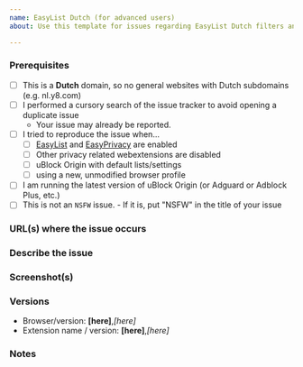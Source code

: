 ```yaml
---
name: EasyList Dutch (for advanced users)
about: Use this template for issues regarding EasyList Dutch filters and if you are an advanced user.

---
```

<!-- Replace the bracketed [...] placeholders with your own information. -->

<!-- Any additions, changes or removals is at the Authors discretion. 
You're free to counterargue (to a certain point) if you disagree with the decision. 
To avoid being banned, don't constantly re-open or create new (related) issue reports.
-->

<!-- Just include the website URL in the Title line of this issue report 
with an `A` if you want to add a rule; a `C` if you want to change a rule; a `R` if you want to remove a rule.
-->

### Prerequisites
<!-- Check the appropriate boxes before you submit your issue -->

- [ ] This is a **Dutch** domain, so no general websites with Dutch subdomains (e.g. nl.y8.com)
- [ ] I performed a cursory search of the issue tracker to avoid opening a duplicate issue
    - Your issue may already be reported.
- [ ] I tried to reproduce the issue when...
    - [ ] [EasyList](https://easylist.to/easylist/easylist.txt) and [EasyPrivacy](https://easylist.to/easylist/easyprivacy.txt) are enabled
    - [ ] Other privacy related webextensions are disabled <!-- Just to ensure there is no issues or conflicts with other webbrowser extensions. -->
    - [ ] uBlock Origin with default lists/settings
    - [ ] using a new, unmodified browser profile
- [ ] I am running the latest version of uBlock Origin (or Adguard or Adblock Plus, etc.)
- [ ] This is not an `NSFW` issue. 
       - If it is, put "NSFW" in the title of your issue

### URL(s) where the issue occurs
<!-- [At least one URL for a web page where the clearly described issue occurs is **mandatory**. The backticks surrounding the URLs is important, it prevents the URL from being clickable. Warn with "NSFW" where applicable.] -->

### Describe the issue
<!-- [Be as clear as possible: nobody can read mind, and nobody is looking at your issue over your shoulder.] --> 
<!-- Just a description of the issue when you visit the site. Or steps on reproducing this  -->

### Screenshot(s)
<!-- [Screenshot(s) for difficult to describe visual issues are **mandatory**. Post links instead of **Inline Images** for Screenshots containing **Adult material**.] -->

### Versions
- Browser/version: **[here]**,*[here]*
- Extension name / version: **[here]**,*[here]*

### Notes
<!-- [Add here the result of whatever investigation work you have done: please investigate the issues you report -- this prevents burdening other volunteers. This is especially true for issues arising from settings which are very different from default ones.] -->
<!-- If you suspect certain filters (this helps spending time to debug it manually).
If you have a screen shot of the issue or advert, this will help to highlight it. -->
